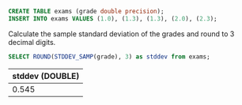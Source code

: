 ``` sql
CREATE TABLE exams (grade double precision);
INSERT INTO exams VALUES (1.0), (1.3), (1.3), (2.0), (2.3);
```

Calculate the sample standard deviation of the grades and round to 3 decimal digits.
``` sql
SELECT ROUND(STDDEV_SAMP(grade), 3) as stddev from exams;
```

| stddev (DOUBLE) |
| :--- |
| 0.545 |